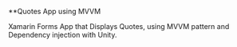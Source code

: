 **Quotes App using MVVM

Xamarin Forms App that Displays Quotes, using MVVM pattern and Dependency injection with Unity. 
